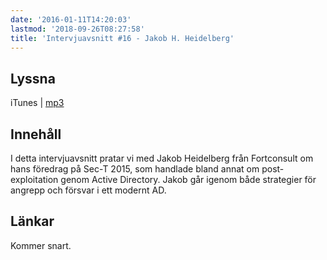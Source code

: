 ```yaml
---
date: '2016-01-11T14:20:03'
lastmod: '2018-09-26T08:27:58'
title: 'Intervjuavsnitt #16 - Jakob H. Heidelberg'
---
```

## Lyssna

iTunes \| [mp3](http://traffic.libsyn.com/sakerhetspodcasten/0x08_Sec-T_Jakob_H_Heidelberg_mixdown_v2.mp3)


## Innehåll

I detta intervjuavsnitt pratar vi med Jakob Heidelberg från Fortconsult om hans föredrag
på Sec-T 2015, som handlade bland annat om post-exploitation genom Active Directory.
Jakob går igenom både strategier för angrepp och försvar i ett modernt AD.

## Länkar

Kommer snart.
